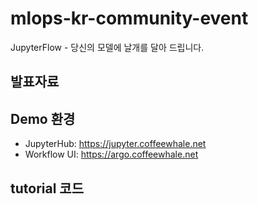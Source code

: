 # mlops-kr-community-event
JupyterFlow - 당신의 모델에 날개를 달아 드립니다.

## 발표자료


## Demo 환경

- JupyterHub:  https://jupyter.coffeewhale.net
- Workflow UI: https://argo.coffeewhale.net

## tutorial 코드
